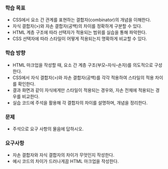 ### 학습 목표
- CSS에서 요소 간 관계를 표현하는 결합자(combinator)의 개념을 이해한다.
- 자식 결합자(>)와 자손 결합자(공백)의 차이를 정확하게 구분할 수 있다.
- HTML 계층 구조에 따라 선택자가 적용되는 범위를 실습을 통해 파악한다.
- CSS 선택자에 따라 스타일이 어떻게 적용되는지 명확하게 비교할 수 있다.

### 학습 방향
- HTML 마크업을 작성할 때, 요소 간 계층 구조(부모–자식–손자)를 의도적으로 구성한다.
- CSS에서 자식 결합자(>)와 자손 결합자(공백)를 각각 적용하여 스타일의 적용 차이를 확인한다.
- 결과 화면과 같이 자식에게만 스타일이 적용되는 경우와, 자손 전체에 적용되는 경우를 비교한다.
- 실습 코드에 주석을 활용해 각 결합자의 차이를 설명하며, 개념을 정리한다.

### 문제
- 주석으로 요구 사항의 물음에 답하시오.

### 요구사항
- 자손 결합자와 자식 결합자의 차이가 무엇인지 작성한다.
- 예시 코드의 차이가 드러나게끔 HTML 마크업을 작성한다.
